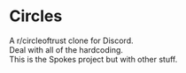 # Circles
A r/circleoftrust clone for Discord.    
Deal with all of the hardcoding.    
This is the Spokes project but with other stuff. 
 

